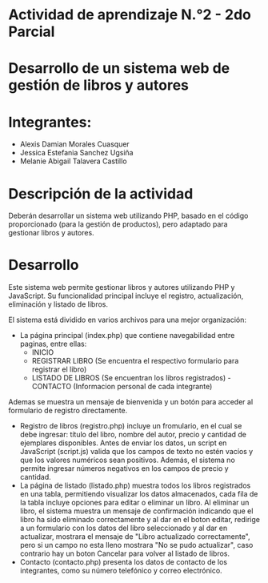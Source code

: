 # Actividad de aprendizaje N.°2 - 2do Parcial
# Desarrollo de un sistema web de gestión de libros y autores

# Integrantes:

- Alexis Damian Morales Cuasquer
- Jessica Estefania Sanchez Ugsiña
- Melanie Abigail Talavera Castillo

# Descripción de la actividad

Deberán desarrollar un sistema web utilizando PHP, basado en el código proporcionado (para la gestión de productos), pero adaptado para gestionar libros y autores. 

# Desarrollo

Este sistema web permite gestionar libros y autores utilizando PHP y JavaScript. Su funcionalidad principal incluye el registro, actualización, eliminación y listado de libros.

El sistema está dividido en varios archivos para una mejor organización:

- La página principal (index.php) que contiene navegabilidad entre paginas, entre ellas:
    - INICIO
    - REGISTRAR LIBRO (Se encuentra el respectivo formulario para registrar el libro)
    - LISTADO DE LIBROS (Se encuentran los libros registrados)
    -CONTACTO (Informacion personal de cada integrante)

Ademas se muestra un mensaje de bienvenida y un botón para acceder al formulario de registro directamente.
- Registro de libros (registro.php) incluye un fromulario, en el cual se debe ingresar: título del libro, nombre del autor, precio y cantidad de ejemplares disponibles.
Antes de enviar los datos, un script en JavaScript (script.js) valida que los campos de texto no estén vacíos y que los valores numéricos sean positivos. Además, el sistema no permite ingresar números negativos en los campos de precio y cantidad.
- La página de listado (listado.php) muestra todos los libros registrados en una tabla, permitiendo visualizar los datos almacenados, cada fila de la tabla incluye opciones para editar o eliminar un libro. Al eliminar un libro, el sistema muestra un mensaje de confirmación indicando que el libro ha sido eliminado correctamente y al dar en el boton editar, redirige a un formulario con los datos del libro seleccionado y al dar en actualizar, mostrara el mensaje de "Libro actualizado correctamente", pero si un campo no esta lleno mostrara "No se pudo actualizar", caso contrario hay un boton Cancelar para volver al listado de libros.
- Contacto (contacto.php) presenta los datos de contacto de los integrantes, como su número telefónico y correo electrónico.
